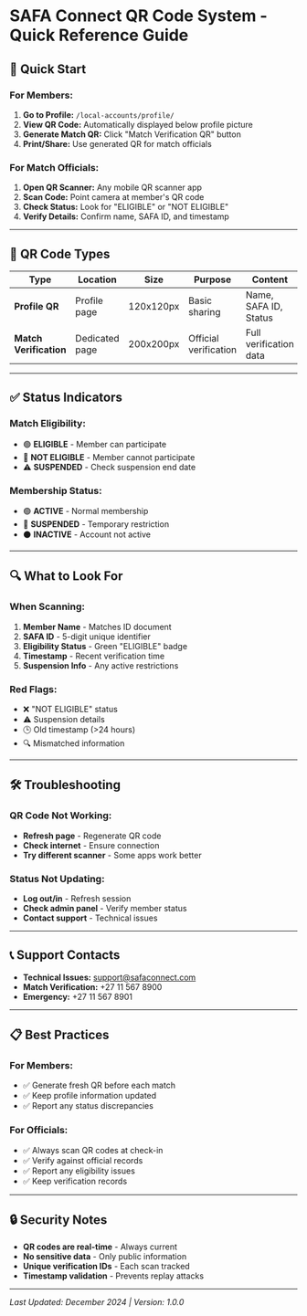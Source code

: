 # SAFA Connect QR Code System - Quick Reference Guide

## 🚀 Quick Start

### **For Members:**
1. **Go to Profile:** `/local-accounts/profile/`
2. **View QR Code:** Automatically displayed below profile picture
3. **Generate Match QR:** Click "Match Verification QR" button
4. **Print/Share:** Use generated QR for match officials

### **For Match Officials:**
1. **Open QR Scanner:** Any mobile QR scanner app
2. **Scan Code:** Point camera at member's QR code
3. **Check Status:** Look for "ELIGIBLE" or "NOT ELIGIBLE"
4. **Verify Details:** Confirm name, SAFA ID, and timestamp

---

## 📱 QR Code Types

| Type | Location | Size | Purpose | Content |
|------|----------|------|---------|---------|
| **Profile QR** | Profile page | 120x120px | Basic sharing | Name, SAFA ID, Status |
| **Match Verification** | Dedicated page | 200x200px | Official verification | Full verification data |

---

## ✅ Status Indicators

### **Match Eligibility:**
- 🟢 **ELIGIBLE** - Member can participate
- 🔴 **NOT ELIGIBLE** - Member cannot participate
- ⚠️ **SUSPENDED** - Check suspension end date

### **Membership Status:**
- 🟢 **ACTIVE** - Normal membership
- 🔴 **SUSPENDED** - Temporary restriction
- ⚫ **INACTIVE** - Account not active

---

## 🔍 What to Look For

### **When Scanning:**
1. **Member Name** - Matches ID document
2. **SAFA ID** - 5-digit unique identifier
3. **Eligibility Status** - Green "ELIGIBLE" badge
4. **Timestamp** - Recent verification time
5. **Suspension Info** - Any active restrictions

### **Red Flags:**
- ❌ "NOT ELIGIBLE" status
- ⚠️ Suspension details
- 🕒 Old timestamp (>24 hours)
- 🔍 Mismatched information

---

## 🛠️ Troubleshooting

### **QR Code Not Working:**
- **Refresh page** - Regenerate QR code
- **Check internet** - Ensure connection
- **Try different scanner** - Some apps work better

### **Status Not Updating:**
- **Log out/in** - Refresh session
- **Check admin panel** - Verify member status
- **Contact support** - Technical issues

---

## 📞 Support Contacts

- **Technical Issues:** support@safaconnect.com
- **Match Verification:** +27 11 567 8900
- **Emergency:** +27 11 567 8901

---

## 📋 Best Practices

### **For Members:**
- ✅ Generate fresh QR before each match
- ✅ Keep profile information updated
- ✅ Report any status discrepancies

### **For Officials:**
- ✅ Always scan QR codes at check-in
- ✅ Verify against official records
- ✅ Report any eligibility issues
- ✅ Keep verification records

---

## 🔒 Security Notes

- **QR codes are real-time** - Always current
- **No sensitive data** - Only public information
- **Unique verification IDs** - Each scan tracked
- **Timestamp validation** - Prevents replay attacks

---

*Last Updated: December 2024 | Version: 1.0.0*

